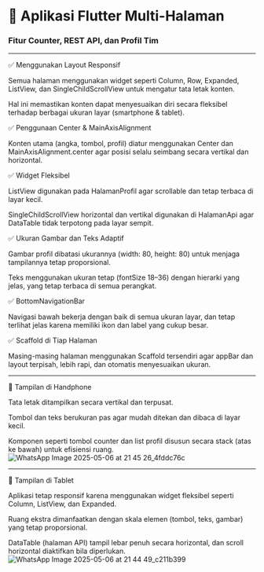 # 📱 Aplikasi Flutter Multi-Halaman  
### Fitur Counter, REST API, dan Profil Tim

---
✅ Menggunakan Layout Responsif

Semua halaman menggunakan widget seperti Column, Row, Expanded, ListView, dan SingleChildScrollView untuk mengatur tata letak konten.

Hal ini memastikan konten dapat menyesuaikan diri secara fleksibel terhadap berbagai ukuran layar (smartphone & tablet).

✅ Penggunaan Center & MainAxisAlignment

Konten utama (angka, tombol, profil) diatur menggunakan Center dan MainAxisAlignment.center agar posisi selalu seimbang secara vertikal dan horizontal.

✅ Widget Fleksibel

ListView digunakan pada HalamanProfil agar scrollable dan tetap terbaca di layar kecil.

SingleChildScrollView horizontal dan vertikal digunakan di HalamanApi agar DataTable tidak terpotong pada layar sempit.

✅ Ukuran Gambar dan Teks Adaptif

Gambar profil dibatasi ukurannya (width: 80, height: 80) untuk menjaga tampilannya tetap proporsional.

Teks menggunakan ukuran tetap (fontSize 18–36) dengan hierarki yang jelas, yang tetap terbaca di semua perangkat.

✅ BottomNavigationBar

Navigasi bawah bekerja dengan baik di semua ukuran layar, dan tetap terlihat jelas karena memiliki ikon dan label yang cukup besar.

✅ Scaffold di Tiap Halaman

Masing-masing halaman menggunakan Scaffold tersendiri agar appBar dan layout terpisah, lebih rapi, dan otomatis menyesuaikan ukuran.

---

📱 Tampilan di Handphone

Tata letak ditampilkan secara vertikal dan terpusat.

Tombol dan teks berukuran pas agar mudah ditekan dan dibaca di layar kecil.

Komponen seperti tombol counter dan list profil disusun secara stack (atas ke bawah) untuk efisiensi ruang.
![WhatsApp Image 2025-05-06 at 21 45 26_4fddc76c](https://github.com/user-attachments/assets/33adb6d4-104b-4e3e-a30a-f93cbe2e57f3)


---

💊 Tampilan di Tablet

Aplikasi tetap responsif karena menggunakan widget fleksibel seperti Column, ListView, dan Expanded.

Ruang ekstra dimanfaatkan dengan skala elemen (tombol, teks, gambar) yang tetap proporsional.

DataTable (halaman API) tampil lebar penuh secara horizontal, dan scroll horizontal diaktifkan bila diperlukan.
![WhatsApp Image 2025-05-06 at 21 44 49_c211b399](https://github.com/user-attachments/assets/aad055f1-6c75-4742-b716-4ffb08523fd8)
